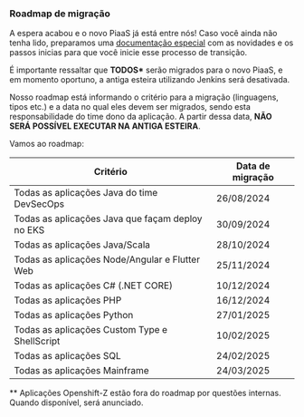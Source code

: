 ### Roadmap de migração

A espera acabou e o novo PiaaS já está entre nós! Caso você ainda não tenha lido, preparamos uma [documentação especial](new_piaas.md) com as novidades e os passos inicias para que você inicie esse processo de transição.

É importante ressaltar que <b>TODOS*</b> serão migrados para o novo PiaaS, e em momento oportuno, a antiga esteira utilizando Jenkins será desativada.

Nosso roadmap está informando o critério para a migração (linguagens, tipos etc.) e a data no qual eles devem ser migrados, sendo esta responsabilidade do time dono da aplicação. A partir dessa data, <b>NÃO SERÁ POSSÍVEL EXECUTAR NA ANTIGA ESTEIRA</b>.

Vamos ao roadmap:

| Critério      | Data de migração |
| ----------- | ----------- |
| Todas as aplicações Java do time DevSecOps      | 26/08/2024       |
| Todas as aplicações Java que façam deploy no EKS   | 30/09/2024        |
| Todas as aplicações Java/Scala   | 28/10/2024        |
| Todas as aplicações Node/Angular e Flutter Web | 25/11/2024        |
| Todas as aplicações C# (.NET CORE) | 10/12/2024        |
| Todas as aplicações PHP | 16/12/2024        |
| Todas as aplicações Python | 27/01/2025        |
| Todas as aplicações Custom Type e ShellScript | 10/02/2025        |
| Todas as aplicações SQL | 24/02/2025        |
| Todas as aplicações Mainframe | 24/03/2025        |

** Aplicações Openshift-Z estão fora do roadmap por questões internas. Quando disponível, será anunciado.